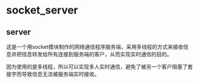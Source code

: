 # socket_server

## server
这是一个用socket模块制作的网络通信程序服务端，采用多线程的方式来接收信息并把信息转发给所有连接到服务端的客户，从而实现实时通信的目的。

因为使用的是多线程，所以可以实现多人实时通信，避免了被另一个客户阻塞了套接字而导致信息无法被服务端实时接收。

